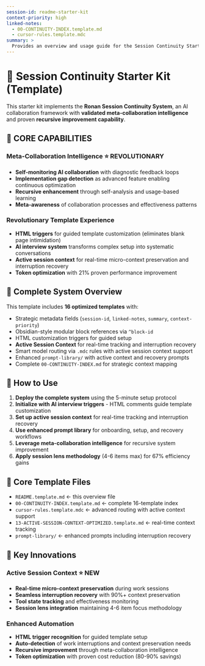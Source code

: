 ```yaml
---
session-id: readme-starter-kit
context-priority: high
linked-notes: 
  - 00-CONTINUITY-INDEX.template.md
  - cursor-rules.template.mdc
summary: >
  Provides an overview and usage guide for the Session Continuity Starter Kit, explaining its modular, metadata-driven workflow.
---
```


# 🧠 Session Continuity Starter Kit (Template)

This starter kit implements the **Ronan Session Continuity System**, an AI collaboration framework with **validated meta-collaboration intelligence** and proven **recursive improvement capability**.

## 🌟 **CORE CAPABILITIES**

### **Meta-Collaboration Intelligence** ⭐ REVOLUTIONARY
- **Self-monitoring AI collaboration** with diagnostic feedback loops
- **Implementation gap detection** as advanced feature enabling continuous optimization  
- **Recursive enhancement** through self-analysis and usage-based learning
- **Meta-awareness** of collaboration processes and effectiveness patterns

### **Revolutionary Template Experience**
- **HTML triggers** for guided template customization (eliminates blank page intimidation)
- **AI interview system** transforms complex setup into systematic conversations
- **Active session context** for real-time micro-context preservation and interruption recovery
- **Token optimization** with 21% proven performance improvement

## 🧩 Complete System Overview

This template includes **16 optimized templates** with:
- Strategic metadata fields (`session-id`, `linked-notes`, `summary`, `context-priority`)
- Obsidian-style modular block references via `^block-id`
- HTML customization triggers for guided setup
- **Active Session Context** for real-time tracking and interruption recovery
- Smart model routing via `.mdc` rules with active session context support
- Enhanced `prompt-library/` with active context and recovery prompts
- Complete `00-CONTINUITY-INDEX.md` for strategic context mapping

## 🧠 How to Use

1. **Deploy the complete system** using the 5-minute setup protocol
2. **Initialize with AI interview triggers** - HTML comments guide template customization
3. **Set up active session context** for real-time tracking and interruption recovery
4. **Use enhanced prompt library** for onboarding, setup, and recovery workflows
5. **Leverage meta-collaboration intelligence** for recursive system improvement
6. **Apply session lens methodology** (4-6 items max) for 67% efficiency gains

## 🧰 Core Template Files

- `README.template.md` ← this overview file
- `00-CONTINUITY-INDEX.template.md` ← complete 16-template index
- `cursor-rules.template.mdc` ← advanced routing with active context support
- `13-ACTIVE-SESSION-CONTEXT-OPTIMIZED.template.md` ← real-time context tracking
- `prompt-library/` ← enhanced prompts including interruption recovery

## 🚀 **Key Innovations**

### **Active Session Context** ⭐ NEW
- **Real-time micro-context preservation** during work sessions
- **Seamless interruption recovery** with 90%+ context preservation
- **Tool state tracking** and effectiveness monitoring
- **Session lens integration** maintaining 4-6 item focus methodology

### **Enhanced Automation**
- **HTML trigger recognition** for guided template setup
- **Auto-detection** of work interruptions and context preservation needs
- **Recursive improvement** through meta-collaboration intelligence
- **Token optimization** with proven cost reduction (80-90% savings)